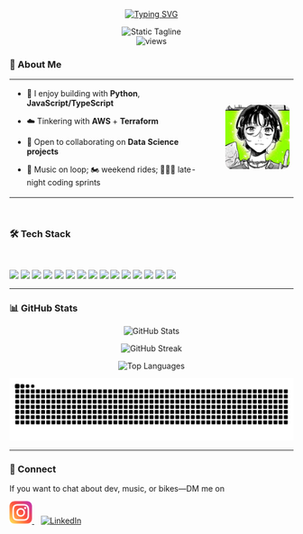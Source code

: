 <!-- Profile Header -->
<div align="center">
  
  <!-- Typing Intro -->
  <a href="https://git.io/typing-svg">
    <img src="https://readme-typing-svg.herokuapp.com?size=26&duration=2800&pause=600&center=true&vCenter=true&width=700&lines=Hey+there!+I'm+Nimrat+%F0%9F%91%8B" alt="Typing SVG" />
  </a>
<br>
<!-- Static Tagline as SVG -->
<p align="center">
  <img src="https://readme-typing-svg.herokuapp.com?size=16&duration=1&pause=100000000&color=FFB6C1&center=true&vCenter=true&width=700&lines=Biker+🏍️+Coder+💻+Melophile+🎵" alt="Static Tagline" />
  <br>
  <img src="https://komarev.com/ghpvc/?username=atwalnimrat&label=Profile%20views&color=0e75b6&style=flat" alt="views" />
</p>

  
</div>


### 👋 About Me

<table align="center">
  <tr>
    <td style="vertical-align: top; width: 70%;">
      
- 🧠 I enjoy building with <b>Python</b>, <b>JavaScript/TypeScript</b>  
- ☁️ Tinkering with <b>AWS</b> + <b>Terraform</b>  
- 🤝 Open to collaborating on <b>Data Science projects</b>  
- 🎵 Music on loop; 🏍️ weekend rides; 👩🏻‍💻 late-night coding sprints  

    </td>
    <td style="width: 30%; padding-left: 30px;">
      <img src="assets/koga-san.jpg" alt="koga" width="200" style="border-radius: 12px;" />
    </td>
  </tr>
</table>

<br>


### 🛠️ Tech Stack
<br>
<p>
  <!-- Languages & Core -->
  <img src="https://img.shields.io/badge/Python-3776AB?logo=python&logoColor=white&style=for-the-badge" />
  <img src="https://img.shields.io/badge/JavaScript-F7DF1E?logo=javascript&logoColor=000&style=for-the-badge" />
  <img src="https://img.shields.io/badge/TypeScript-3178C6?logo=typescript&logoColor=white&style=for-the-badge" />
  
  <!-- Frameworks & Tools -->
  <img src="https://img.shields.io/badge/Node.js-339933?logo=node.js&logoColor=white&style=for-the-badge" />
  <img src="https://img.shields.io/badge/React-20232a?logo=react&logoColor=61DAFB&style=for-the-badge" />
  <img src="https://img.shields.io/badge/Next.js-000000?logo=next.js&logoColor=white&style=for-the-badge" />
  
  <!-- Cloud & Infra -->
  <img src="https://img.shields.io/badge/AWS-232F3E?logo=amazon-aws&logoColor=FF9900&style=for-the-badge" />
  <img src="https://img.shields.io/badge/Terraform-7B42BC?logo=terraform&logoColor=white&style=for-the-badge" />
  
  <!-- Databases -->
  <img src="https://img.shields.io/badge/PostgreSQL-4169E1?logo=postgresql&logoColor=white&style=for-the-badge" />
  
  <!-- Dev Tools -->
  <img src="https://img.shields.io/badge/Git-F05032?logo=git&logoColor=white&style=for-the-badge" />
  <img src="https://img.shields.io/badge/Linux-FCC624?logo=linux&logoColor=000&style=for-the-badge" />
  
  <!-- Data Science / Automation -->
  <img src="https://img.shields.io/badge/Selenium-43B02A?logo=selenium&logoColor=white&style=for-the-badge" />
  <img src="https://img.shields.io/badge/Pandas-150458?logo=pandas&logoColor=white&style=for-the-badge" />
  <img src="https://img.shields.io/badge/NumPy-013243?logo=numpy&logoColor=white&style=for-the-badge" />
  <img src="https://img.shields.io/badge/Matplotlib-11557c?logo=plotly&logoColor=white&style=for-the-badge" />
</p>


---

### 📊 GitHub Stats
<div align="center">
  
  <img 
    src="https://github-readme-stats.vercel.app/api?username=atwalnimrat&show_icons=true&theme=radical"
    alt="GitHub Stats" height="165" />
  
  <img 
    src="https://github-readme-streak-stats.herokuapp.com?user=atwalnimrat&theme=dark&hide_border=false"
    alt="GitHub Streak" height="165" />
  
  <img
    src="https://github-readme-stats.vercel.app/api/top-langs/?username=atwalnimrat&layout=compact&theme=tokyonight"
    alt="Top Languages" height="165" />
</div>

<!-- Snake -->
<p align="center">
  <picture>
    <!-- Dark mode -->
    <source media="(prefers-color-scheme: dark)" srcset="https://raw.githubusercontent.com/atwalnimrat/atwalnimrat/output/snake-all-dark.svg" />
    <!-- Light mode -->
    <source media="(prefers-color-scheme: light)" srcset="https://raw.githubusercontent.com/atwalnimrat/atwalnimrat/output/snake-all-light.svg" />
    <!-- Default / fallback -->
    <img src="https://raw.githubusercontent.com/atwalnimrat/atwalnimrat/output/snake-all.svg" alt="All-time Snake animation" />
  </picture>
</p>

---

### 💬 Connect
If you want to chat about dev, music, or bikes—DM me on 

  <!-- Socials -->
  <a href="https://www.instagram.com/nimratkauratwal/">
    <img src="assets/instagram.png" alt="Instagram" width="40" height="40"/>
  </a>
  &nbsp;&nbsp;
  <a href="https://www.linkedin.com/in/nimrat-atwal-1536a1270">
    <img src="https://cdn.jsdelivr.net/gh/devicons/devicon/icons/linkedin/linkedin-original.svg" alt="LinkedIn" width="40" height="40"/>
  </a>



<!-- <img src="https://raw.githubusercontent.com/atwalnimrat/atwalnimrat/main/assets/banner.gif" width="100%" -->

